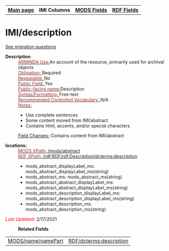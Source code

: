 <!DOCTYPE html>
<html>

<body>
<table style="width:100%">
  <tr>
    <th><a href="index.md">Main page</a></th>
	<th>IMI Columns</th>
    <th><a href="MODS.md">MODS Fields</a></th>
    <th><a href="#">RDF Fields</a></th>
  </tr>
</table>

<h1>IMI/description</h1>
<p><a href="migration-questions.md">See migration questions</a></p>
<dl>
  <dt><b>Description</b></dt>
  <dd><ins><font color="brown">ARMINDA Use:</font></ins>An account of the resource, primarily used for archival objects
</dd>
  <dd><ins><font color="brown">Obligation: </font></ins> Required</dd>
  <dd><ins><font color="brown">Repeatable: </font></ins>No</dd>
  <dd><ins><font color="brown">Public Field: </font></ins>Yes</dd>
  <dd><ins><font color="brown">Public-facing name:</font></ins>Description</dd>
  <dd><ins><font color="brown">Syntax/Formatting: </font></ins>Free-text</dd>
  <dd><ins><font color="brown">Recommended Controlled Vocabulary: </font></ins>N/A</dd>
  <dd><ins><font color="brown">Notes: </font></ins>
	<ul>
		<li>Use complete sentences</li>
		<li>Some content moved from IMI/abstract</li>
		<li>Contains html, accents, and/or special characters</li>
	</ul>
	</dd>
  <dd><font><ins>Field Changes:</ins> </font>Contains content from IMI/abstract</dd>
</dl>
<dl>
    <dt><b>locations:</b></dt>
	  <dd> <ins><font color="brown">MODS XPath: </font>/mods/abstract</dd>
	<dd> <ins><font color="brown">RDF XPath: </font>/rdf:RDF/rdf:Description/dcterms:description</dd>
	<dd>
		<ul>
			<li>mods_abstract_displayLabel_ms: mods_abstract_displayLabel_ms(string)</li>
			<li>mods_abstract_ms: mods_abstract_ms(string)</li>
			<li>mods_abstract_abstract_displayLabel_ms: mods_abstract_abstract_displayLabel_ms(string)</li>
			<li>mods_abstract_description_displayLabel_ms: mods_abstract_description_displayLabel_ms(string)</li>
			<li>mods_abstract_description_ms: mods_abstract_description_ms(string)</li>
		</ul>
	</dd>
</dl>
	<p><font color="red"><i>Last Updated: </i></font>2/17/2021</p>
</dl>
<dl>
	<dd><b>Related Fields</b></dd>
		<table>
			<td><a href="mods.name.md">MODS/name/namePart</a></td>
			<td><a href="RDF.description.md">RDF/dcterms:description</a></td>
		</table>
</dl>
</body>
</html>